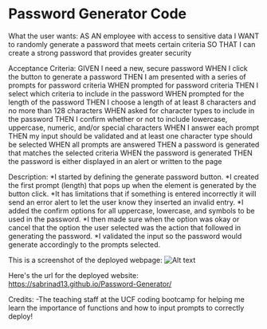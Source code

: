 # Password Generator Code

What the user wants:
AS AN employee with access to sensitive data
I WANT to randomly generate a password that meets certain criteria
SO THAT I can create a strong password that provides greater security

Acceptance Criteria:
GIVEN I need a new, secure password
WHEN I click the button to generate a password
THEN I am presented with a series of prompts for password criteria
WHEN prompted for password criteria
THEN I select which criteria to include in the password
WHEN prompted for the length of the password
THEN I choose a length of at least 8 characters and no more than 128 characters
WHEN asked for character types to include in the password
THEN I confirm whether or not to include lowercase, uppercase, numeric, and/or special characters
WHEN I answer each prompt
THEN my input should be validated and at least one character type should be selected
WHEN all prompts are answered
THEN a password is generated that matches the selected criteria
WHEN the password is generated
THEN the password is either displayed in an alert or written to the page

Description: 
*I started by defining the generate password button.
*I created the first prompt (length) that pops up when the element is generated by the button click.
*It has limitations that if something is entered incorrectly it will send an error alert to let the user know they inserted an invalid entry.
*I added the confirm options for all uppercase, lowercase, and symbols to be used in the password.
*I then made sure when the option was okay or cancel that the option the user selected was the action that followed in generating the password.
*I validated the input so the password would generate accordingly to the prompts selected.

This is a screenshot of the deployed webpage:
![Alt text](../../OneDrive/Pictures/Screenshots/Screenshot%20(71).png)

Here's the url for the deployed website:
https://sabrinad13.github.io/Password-Generator/

Credits:
-The teaching staff at the UCF coding bootcamp for helping me learn the importance of functions and how to input prompts to correctly deploy!
